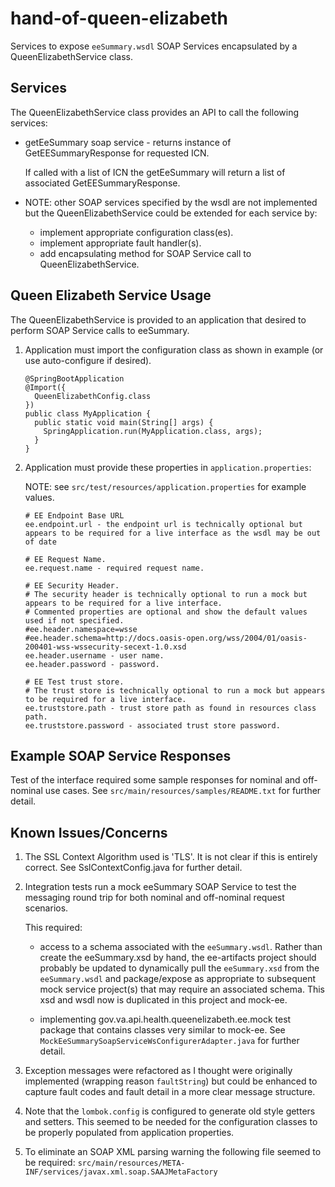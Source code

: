 # hand-of-queen-elizabeth

Services to expose `eeSummary.wsdl` SOAP Services encapsulated by a QueenElizabethService class.

## Services

The QueenElizabethService class provides an API to call the following services:

* getEeSummary soap service - returns instance of GetEESummaryResponse for requested ICN.  

  If called with a list of ICN the getEeSummary will return a list of associated GetEESummaryResponse.

* NOTE: other SOAP services specified by the wsdl are not implemented but the QueenElizabethService could be extended for each service by:

  * implement appropriate configuration class(es).
  * implement appropriate fault handler(s).
  * add encapsulating method for SOAP Service call to QueenElizabethService.

## Queen Elizabeth Service Usage 

The QueenElizabethService is provided to an application that desired to perform SOAP Service calls to eeSummary.  

1. Application must import the configuration class as shown in example (or use auto-configure if desired).
   
   ```
   @SpringBootApplication
   @Import({
     QueenElizabethConfig.class
   })
   public class MyApplication {
     public static void main(String[] args) {
       SpringApplication.run(MyApplication.class, args);
     }
   }
   ```

2. Application must provide these properties in `application.properties`:

   NOTE: see `src/test/resources/application.properties` for example values.

   ```
   # EE Endpoint Base URL
   ee.endpoint.url - the endpoint url is technically optional but appears to be required for a live interface as the wsdl may be out of date
   
   # EE Request Name.
   ee.request.name - required request name.
   
   # EE Security Header.
   # The security header is technically optional to run a mock but appears to be required for a live interface.
   # Commented properties are optional and show the default values used if not specified.
   #ee.header.namespace=wsse
   #ee.header.schema=http://docs.oasis-open.org/wss/2004/01/oasis-200401-wss-wssecurity-secext-1.0.xsd
   ee.header.username - user name.
   ee.header.password - password.
   
   # EE Test trust store.
   # The trust store is technically optional to run a mock but appears to be required for a live interface.
   ee.truststore.path - trust store path as found in resources class path.
   ee.truststore.password - associated trust store password.
   ```


## Example SOAP Service Responses

Test of the interface required some sample responses for nominal and off-nominal use cases.  See `src/main/resources/samples/README.txt` for further detail.


## Known Issues/Concerns

1. The SSL Context Algorithm used is 'TLS'.  It is not clear if this is entirely correct.  See SslContextConfig.java for further detail.

2. Integration tests run a mock eeSummary SOAP Service to test the messaging round trip for both nominal and off-nominal request scenarios.

   This required:
   * access to a schema associated with the `eeSummary.wsdl`. Rather than create the eeSummary.xsd by hand, the ee-artifacts project should probably be updated to dynamically pull the `eeSummary.xsd` from the `eeSummary.wsdl` and package/expose as appropriate to subsequent mock service project(s) that may require an associated schema.  This xsd and wsdl now is duplicated in this project and mock-ee.

   * implementing gov.va.api.health.queenelizabeth.ee.mock test package that contains classes very similar to mock-ee.  See `MockEeSummarySoapServiceWsConfigurerAdapter.java` for further detail.

3. Exception messages were refactored as I thought were originally implemented (wrapping reason `faultString`) but could be enhanced to capture fault codes and fault detail in a more clear message structure.  

4. Note that the `lombok.config` is configured to generate old style getters and setters.  This seemed to be needed for the configuration classes to be properly populated from application properties.

5. To eliminate an SOAP XML parsing warning the following file seemed to be required:
  `src/main/resources/META-INF/services/javax.xml.soap.SAAJMetaFactory`
